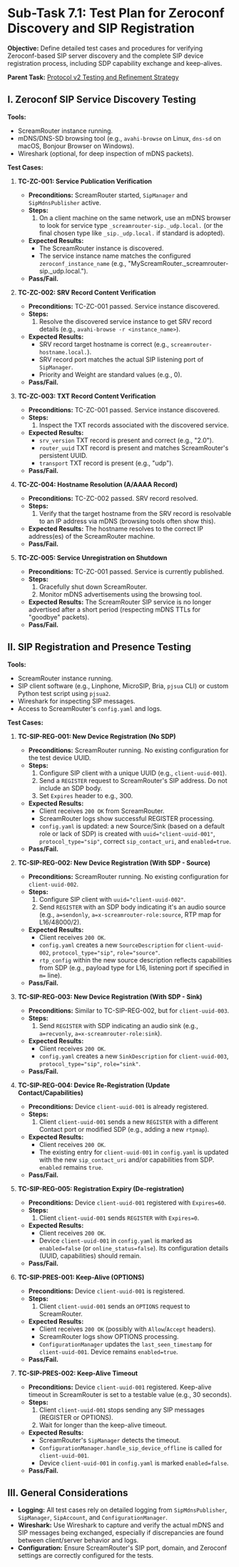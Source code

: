 # Sub-Task 7.1: Test Plan for Zeroconf Discovery and SIP Registration

**Objective:** Define detailed test cases and procedures for verifying Zeroconf-based SIP server discovery and the complete SIP device registration process, including SDP capability exchange and keep-alives.

**Parent Task:** [Protocol v2 Testing and Refinement Strategy](../task_07_testing_and_refinement.md)

## I. Zeroconf SIP Service Discovery Testing

**Tools:**
*   ScreamRouter instance running.
*   mDNS/DNS-SD browsing tool (e.g., `avahi-browse` on Linux, `dns-sd` on macOS, Bonjour Browser on Windows).
*   Wireshark (optional, for deep inspection of mDNS packets).

**Test Cases:**

1.  **TC-ZC-001: Service Publication Verification**
    *   **Preconditions:** ScreamRouter started, `SipManager` and `SipMdnsPublisher` active.
    *   **Steps:**
        1.  On a client machine on the same network, use an mDNS browser to look for service type `_screamrouter-sip._udp.local.` (or the final chosen type like `_sip._udp.local.` if standard is adopted).
    *   **Expected Results:**
        *   The ScreamRouter instance is discovered.
        *   The service instance name matches the configured `zeroconf_instance_name` (e.g., "MyScreamRouter._screamrouter-sip._udp.local.").
    *   **Pass/Fail.**

2.  **TC-ZC-002: SRV Record Content Verification**
    *   **Preconditions:** TC-ZC-001 passed. Service instance discovered.
    *   **Steps:**
        1.  Resolve the discovered service instance to get SRV record details (e.g., `avahi-browse -r <instance_name>`).
    *   **Expected Results:**
        *   SRV record target hostname is correct (e.g., `screamrouter-hostname.local.`).
        *   SRV record port matches the actual SIP listening port of `SipManager`.
        *   Priority and Weight are standard values (e.g., 0).
    *   **Pass/Fail.**

3.  **TC-ZC-003: TXT Record Content Verification**
    *   **Preconditions:** TC-ZC-001 passed. Service instance discovered.
    *   **Steps:**
        1.  Inspect the TXT records associated with the discovered service.
    *   **Expected Results:**
        *   `srv_version` TXT record is present and correct (e.g., "2.0").
        *   `router_uuid` TXT record is present and matches ScreamRouter's persistent UUID.
        *   `transport` TXT record is present (e.g., "udp").
    *   **Pass/Fail.**

4.  **TC-ZC-004: Hostname Resolution (A/AAAA Record)**
    *   **Preconditions:** TC-ZC-002 passed. SRV record resolved.
    *   **Steps:**
        1.  Verify that the target hostname from the SRV record is resolvable to an IP address via mDNS (browsing tools often show this).
    *   **Expected Results:** The hostname resolves to the correct IP address(es) of the ScreamRouter machine.
    *   **Pass/Fail.**

5.  **TC-ZC-005: Service Unregistration on Shutdown**
    *   **Preconditions:** TC-ZC-001 passed. Service is currently published.
    *   **Steps:**
        1.  Gracefully shut down ScreamRouter.
        2.  Monitor mDNS advertisements using the browsing tool.
    *   **Expected Results:** The ScreamRouter SIP service is no longer advertised after a short period (respecting mDNS TTLs for "goodbye" packets).
    *   **Pass/Fail.**

## II. SIP Registration and Presence Testing

**Tools:**
*   ScreamRouter instance running.
*   SIP client software (e.g., Linphone, MicroSIP, Bria, `pjsua` CLI) or custom Python test script using `pjsua2`.
*   Wireshark for inspecting SIP messages.
*   Access to ScreamRouter's `config.yaml` and logs.

**Test Cases:**

1.  **TC-SIP-REG-001: New Device Registration (No SDP)**
    *   **Preconditions:** ScreamRouter running. No existing configuration for the test device UUID.
    *   **Steps:**
        1.  Configure SIP client with a unique UUID (e.g., `client-uuid-001`).
        2.  Send a `REGISTER` request to ScreamRouter's SIP address. Do not include an SDP body.
        3.  Set `Expires` header to e.g., 300.
    *   **Expected Results:**
        *   Client receives `200 OK` from ScreamRouter.
        *   ScreamRouter logs show successful REGISTER processing.
        *   `config.yaml` is updated: a new Source/Sink (based on a default role or lack of SDP) is created with `uuid="client-uuid-001"`, `protocol_type="sip"`, correct `sip_contact_uri`, and `enabled=true`.
    *   **Pass/Fail.**

2.  **TC-SIP-REG-002: New Device Registration (With SDP - Source)**
    *   **Preconditions:** ScreamRouter running. No existing configuration for `client-uuid-002`.
    *   **Steps:**
        1.  Configure SIP client with `uuid="client-uuid-002"`.
        2.  Send `REGISTER` with an SDP body indicating it's an audio source (e.g., `a=sendonly`, `a=x-screamrouter-role:source`, RTP map for L16/48000/2).
    *   **Expected Results:**
        *   Client receives `200 OK`.
        *   `config.yaml` creates a new `SourceDescription` for `client-uuid-002`, `protocol_type="sip"`, `role="source"`.
        *   `rtp_config` within the new source description reflects capabilities from SDP (e.g., payload type for L16, listening port if specified in `m=` line).
    *   **Pass/Fail.**

3.  **TC-SIP-REG-003: New Device Registration (With SDP - Sink)**
    *   **Preconditions:** Similar to TC-SIP-REG-002, but for `client-uuid-003`.
    *   **Steps:**
        1.  Send `REGISTER` with SDP indicating an audio sink (e.g., `a=recvonly`, `a=x-screamrouter-role:sink`).
    *   **Expected Results:**
        *   Client receives `200 OK`.
        *   `config.yaml` creates a new `SinkDescription` for `client-uuid-003`, `protocol_type="sip"`, `role="sink"`.
    *   **Pass/Fail.**

4.  **TC-SIP-REG-004: Device Re-Registration (Update Contact/Capabilities)**
    *   **Preconditions:** Device `client-uuid-001` is already registered.
    *   **Steps:**
        1.  Client `client-uuid-001` sends a new `REGISTER` with a different Contact port or modified SDP (e.g., adding a new `rtpmap`).
    *   **Expected Results:**
        *   Client receives `200 OK`.
        *   The existing entry for `client-uuid-001` in `config.yaml` is updated with the new `sip_contact_uri` and/or capabilities from SDP. `enabled` remains `true`.
    *   **Pass/Fail.**

5.  **TC-SIP-REG-005: Registration Expiry (De-registration)**
    *   **Preconditions:** Device `client-uuid-001` registered with `Expires=60`.
    *   **Steps:**
        1.  Client `client-uuid-001` sends `REGISTER` with `Expires=0`.
    *   **Expected Results:**
        *   Client receives `200 OK`.
        *   Device `client-uuid-001` in `config.yaml` is marked as `enabled=false` (or `online_status=false`). Its configuration details (UUID, capabilities) should remain.
    *   **Pass/Fail.**

6.  **TC-SIP-PRES-001: Keep-Alive (OPTIONS)**
    *   **Preconditions:** Device `client-uuid-001` is registered.
    *   **Steps:**
        1.  Client `client-uuid-001` sends an `OPTIONS` request to ScreamRouter.
    *   **Expected Results:**
        *   Client receives `200 OK` (possibly with `Allow`/`Accept` headers).
        *   ScreamRouter logs show OPTIONS processing.
        *   `ConfigurationManager` updates the `last_seen_timestamp` for `client-uuid-001`. Device remains `enabled=true`.
    *   **Pass/Fail.**

7.  **TC-SIP-PRES-002: Keep-Alive Timeout**
    *   **Preconditions:** Device `client-uuid-001` registered. Keep-alive timeout in ScreamRouter is set to a testable value (e.g., 30 seconds).
    *   **Steps:**
        1.  Client `client-uuid-001` stops sending any SIP messages (REGISTER or OPTIONS).
        2.  Wait for longer than the keep-alive timeout.
    *   **Expected Results:**
        *   ScreamRouter's `SipManager` detects the timeout.
        *   `ConfigurationManager.handle_sip_device_offline` is called for `client-uuid-001`.
        *   Device `client-uuid-001` in `config.yaml` is marked `enabled=false`.
    *   **Pass/Fail.**

## III. General Considerations

*   **Logging:** All test cases rely on detailed logging from `SipMdnsPublisher`, `SipManager`, `SipAccount`, and `ConfigurationManager`.
*   **Wireshark:** Use Wireshark to capture and verify the actual mDNS and SIP messages being exchanged, especially if discrepancies are found between client/server behavior and logs.
*   **Configuration:** Ensure ScreamRouter's SIP port, domain, and Zeroconf settings are correctly configured for the tests.
